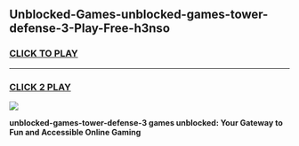 
## Unblocked-Games-unblocked-games-tower-defense-3-Play-Free-h3nso
<h3>
<a href="https://premium76.site?title=unblocked-games-tower-defense-3&ref=09A">CLICK TO PLAY</a></h3>
<hr>

<h3>
<a href="https://premium76.site?title=unblocked-games-tower-defense-3&ref=09A">CLICK 2 PLAY</a>
  
</h3>

<a href="https://premium76.site?title=unblocked-games-tower-defense-3&ref=09A"><img src="https://clearcache.store/games.png"></a>


**unblocked-games-tower-defense-3 games unblocked: Your Gateway to Fun and Accessible Online Gaming**
